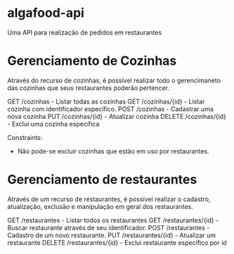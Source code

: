 # algafood-api
Uma API para realização de pedidos em restaurantes

# Gerenciamento de Cozinhas

Através do recurso de cozinhas, é possível realizar todo o gerencimaneto das cozinhas que seus restaurantes poderão pertencer.

GET /cozinhas - Listar todas as cozinhas
GET /cozinhas/{id} - Listar cozinha com identificador específico.
POST /cozinhas - Cadastrar uma nova cozinha
PUT /cozinhas/{id} - Atualizar cozinha
DELETE /cozinhas/{id} - Exclui uma cozinha específica

Constraints:
 - Não pode-se excluir cozinhas que estão em uso por restaurantes.

# Gerenciamento de restaurantes

Através de um recurso de restaurantes, é possível realizar o cadastro, atualização, exclusão e manipulação em geral dos restaurantes.

GET /restaurantes - Listar todos os restaurantes
GET /restaurantes/{id} - Buscar restaurante através de seu identificador.
POST /restaurantes - Cadastro de um novo restaurante.
PUT /restaurantes/{id} - Atualizar um restaurante
DELETE /restaurantes/{id} - Exclui restaurante específico por id
